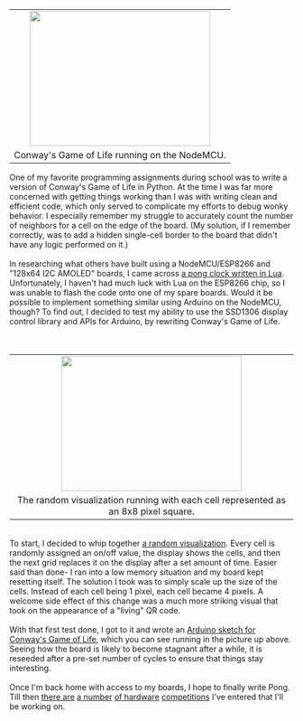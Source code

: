 

<table align="center" cellpadding="0" cellspacing="0" class="tr-caption-container" style="margin-left: auto; margin-right: auto; text-align: center;"><tbody><tr><td style="text-align: center;"><a href="https://1.bp.blogspot.com/-sFcRzQvUhFE/WGQynK5-fyI/AAAAAAAAKRQ/Xb1eUWyxrh8UZI1DAJH70J2I2YgE4PmmgCLcB/s1600/conway.jpg" imageanchor="1" style="margin-left: auto; margin-right: auto;"><img border="0" height="239" src="https://1.bp.blogspot.com/-sFcRzQvUhFE/WGQynK5-fyI/AAAAAAAAKRQ/Xb1eUWyxrh8UZI1DAJH70J2I2YgE4PmmgCLcB/s320/conway.jpg" width="320" /></a></td></tr><tr><td class="tr-caption" style="text-align: center;">Conway's Game of Life running on the NodeMCU.</td></tr></tbody></table>One of my favorite programming assignments&nbsp;during school was to write a version of Conway's Game of Life in Python. At the time I was far more concerned with getting things working than I was with writing clean and efficient code, which only served to complicate my efforts to debug wonky behavior. I especially remember my struggle to accurately count the number of neighbors for a cell on the edge of the board. (My solution, if I remember correctly, was to add a hidden single-cell border to the board that didn't have any logic performed on it.)<br /><br />In researching what others have built using a NodeMCU/ESP8266 and "128x64 I2C AMOLED" boards, I came across <a href="https://github.com/kubi57/ESP8266/tree/master/pong-clock">a pong clock written in Lua</a>. Unfortunately,&nbsp;I haven't had&nbsp;much luck with&nbsp;Lua on the ESP8266 chip, so I was unable to flash the code onto one of my spare boards. Would it be possible to implement something similar using Arduino on the NodeMCU, though? To find out, I decided to test my ability to use the SSD1306 display control library and APIs for Arduino, by rewriting Conway's Game of Life.<br /><a name='more'></a><br /><br /><table align="center" cellpadding="0" cellspacing="0" class="tr-caption-container" style="margin-left: auto; margin-right: auto; text-align: center;"><tbody><tr><td style="text-align: center;"><a href="https://2.bp.blogspot.com/-iH2maB9LF_k/WGn8rsYYdLI/AAAAAAAAKUw/7STZ3VOhfIoe4OCNioUkqwaYy2qDy8a1gCLcB/s1600/random.jpg" imageanchor="1" style="margin-left: auto; margin-right: auto;"><img border="0" height="239" src="https://2.bp.blogspot.com/-iH2maB9LF_k/WGn8rsYYdLI/AAAAAAAAKUw/7STZ3VOhfIoe4OCNioUkqwaYy2qDy8a1gCLcB/s320/random.jpg" width="320" /></a></td></tr><tr><td class="tr-caption" style="text-align: center;">The random visualization running with each cell represented as an 8x8 pixel square.</td></tr></tbody></table><br />To start, I decided to whip together <a href="https://github.com/ckuzma/nodemcu-as-arduino/blob/master/Sketches/OLED/RandomVisualizer/RandomVisualizer.ino">a random visualization</a>. Every cell is randomly assigned an on/off value, the display shows the cells, and then the next grid replaces it on the display&nbsp;after a set amount of time. Easier said than done- I ran into a low memory situation and my board kept resetting itself. The solution I took was to simply scale up the size of the cells. Instead of each cell being 1 pixel, each cell became 4 pixels. A welcome side effect of this change was a much more striking visual that took on the appearance of a "living" QR code.<br /><br />With that first test done, I got to it and wrote an <a href="https://github.com/ckuzma/nodemcu-as-arduino/blob/master/Sketches/OLED/ConwaysGameOfLife/ConwaysGameOfLife.ino">Arduino sketch for Conway's Game of Life</a>, which you can see running in the picture up above. Seeing how the board is likely to become stagnant after a while, it is reseeded after a&nbsp;pre-set number of&nbsp;cycles to ensure that things stay interesting.<br /><br />Once I'm back home with access to my boards, I hope to finally write Pong. Till then <a href="https://www.hackster.io/contests/Intel-Arduino-101">there are</a> <a href="https://www.hackster.io/contests/RealtimeAT&amp;TIoTStarterKit">a number</a> <a href="https://www.hackster.io/contests/WalaBot">of hardware</a> <a href="https://www.hackster.io/contests/cypress-sensing-the-world-contest">competitions</a> I've entered that I'll be working on.